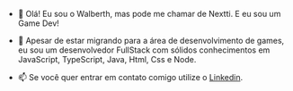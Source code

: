 - 👋 Olá! Eu sou o Walberth, mas pode me chamar de Nextti. E eu sou um Game Dev!

- 💞️ Apesar de estar migrando para a área de desenvolvimento de games, eu sou um desenvolvedor 
  FullStack com sólidos conhecimentos em JavaScript, TypeScript, Java, Html, Css e Node.
  
- 📫 Se você quer entrar em contato comigo utilize o [Linkedin](https://www.linkedin.com/in/walberthlopes/).
